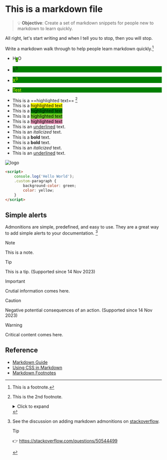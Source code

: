 # This is a markdown file

> :bulb: **Objective**: Create a set of markdown snippets for people new to markdown to learn quickly.

<style>
    .custom-paragraph {
        background-color: green;
        color: yellow;
    }
</style>

All right, let's start writing and when I tell you to stop, then you will stop.

Write a markdown walk through to help people learn markdown quickly.[^1]

[^1]: This is a footnote.

- H<sub style="background-color: green; color: yellow;">2</sub>O
- <p style="background-color: green; text-color: yellow;">X<sup>3</sup></p>
- <p style="background-color: green; color: yellow;">X<sup>3</sup></p>
- <p class="custom-paragraph">Test</p>
- This is a ==highlighted text== [^2]
- This is a <mark>highlighted text</mark>
- This is a <mark style="background-color: green">highlighted text</mark>
- This is a <mark style="background-color: rgb(100,200,30);">highlighted text</mark>
- This is a <mark style="background-color: rgb(200,30,100,0.5);">highlighted text</mark>
- This is an <ins>underlined</ins> text.
- This is an <em>italicized</em> text.
- This is a <strong>bold</strong> text.
- This is a <b>bold</b> text.
- This is an <i>italicized</i> text.
- This is an <u>underlined</u> text.

[^2]: This is the 2nd footnote.
      
    <details>
    <summary>Click to expand</summary>
    This is the expanded text.

    <p>

    ```bash
    cat filepath | grep "pattern"
    ```
    
    </p>

    <span class="custom-paragraph">

    This is a highlighted text. Some more text.
    This is a <mark style="background-color: rgb(200,30,100,0.5);">highlighted text</mark>. <font color="green">Some more text</font>.

    </span>

    $$ x = \int{sin(\alpha z + \beta)\frac{y\left(\alpha, z\right)}{\beta e^{z}}}{dz} $$

    </details>

![logo](https://www.google.com/images/branding/googlelogo/1x/googlelogo_color_272x92dp.png "Google Logo")

```html
<script>
    console.log('Hello World');
    .custom-paragraph {
        background-color: green;
        color: yellow;
    }
</script>
```

## Simple alerts

Admonitions are simple, predefined, and easy to use. They are a great way to add simple alerts to your documentation. [^3]

[^3]: See the discussion on adding markdown admonitions on [stackoverflow](https://stackoverflow.com/a/72327818/8474894 "Markdown Admonitions").
      
    > [!TIP]
    > 
    > :point_right: <https://stackoverflow.com/questions/50544499>

> [!NOTE]
> This is a note.

> [!TIP]
> This is a tip. (Supported since 14 Nov 2023)

> [!IMPORTANT]
> Crutial information comes here.

> [!CAUTION]
> Negative potential consequences of an action. (Supported since 14 Nov 2023)

> [!WARNING]
> Critical content comes here.

## Reference

- [Markdown Guide](https://www.markdownguide.org/)
- [Using CSS in Markdown](https://stackoverflow.com/questions/27174946/how-to-use-css-in-markdown)
- [Markdown Footnotes](https://www.markdownguide.org/extended-syntax/#footnotes)
